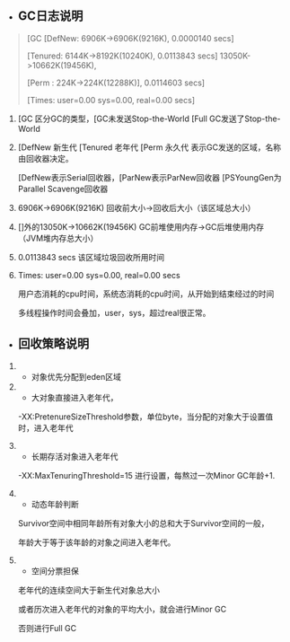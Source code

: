 * ## GC日志说明  

> \[GC \[DefNew: 6906K-&gt;6906K\(9216K\), 0.0000140 secs\]
>
> \[Tenured: 6144K-&gt;8192K\(10240K\), 0.0113843 secs\] 13050K-&gt;10662K\(19456K\),
>
> \[Perm : 224K-&gt;224K\(12288K\)\], 0.0114603 secs\]
>
> \[Times: user=0.00 sys=0.00, real=0.00 secs\]

1. \[GC 区分GC的类型，\[GC未发送Stop-the-World \[Full GC发送了Stop-the-World

2. \[DefNew 新生代 \[Tenured 老年代 \[Perm 永久代 表示GC发送的区域，名称由回收器决定。

   \[DefNew表示Serial回收器，\[ParNew表示ParNew回收器 \[PSYoungGen为Parallel Scavenge回收器

3. 6906K-&gt;6906K\(9216K\) 回收前大小-&gt;回收后大小（该区域总大小）

4. \[\]外的13050K-&gt;10662K\(19456K\) GC前堆使用内存-&gt;GC后堆使用内存（JVM堆内存总大小）

5. 0.0113843 secs 该区域垃圾回收所用时间

6. Times: user=0.00 sys=0.00, real=0.00 secs

   用户态消耗的cpu时间，系统态消耗的cpu时间，从开始到结束经过的时间

   多线程操作时间会叠加，user，sys，超过real很正常。

* ## 回收策略说明

1. * 对象优先分配到eden区域
2. * 大对象直接进入老年代，

   -XX:PretenureSizeThreshold参数，单位byte，当分配的对象大于设置值时，进入老年代

3. * 长期存活对象进入老年代

   -XX:MaxTenuringThreshold=15 进行设置，每熬过一次Minor GC年龄+1.

4. * 动态年龄判断

   Survivor空间中相同年龄所有对象大小的总和大于Survivor空间的一般，

   年龄大于等于该年龄的对象之间进入老年代。

5. * 空间分票担保

   老年代的连续空间大于新生代对象总大小

   或者历次进入老年代的对象的平均大小，就会进行Minor GC

   否则进行Full GC



